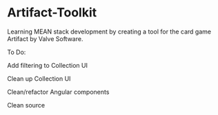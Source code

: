 # Artifact-Toolkit
Learning MEAN stack development by creating a tool for the card game Artifact by Valve Software.

To Do:

  Add filtering to Collection UI
  
  Clean up Collection UI
  
  Clean/refactor Angular components
  
  Clean source
  
  
